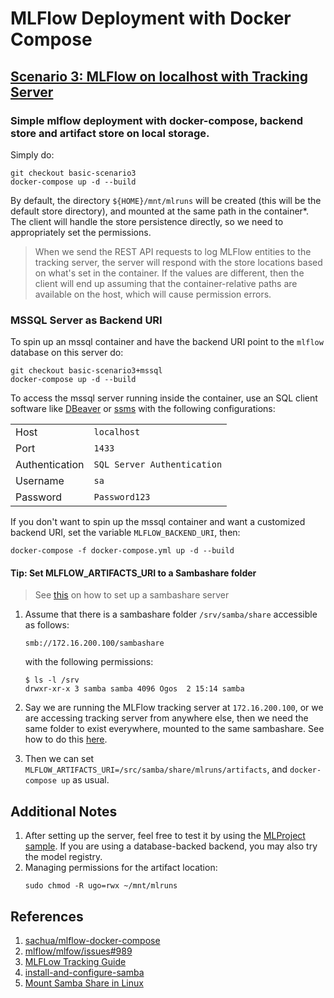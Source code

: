 # MLFlow Deployment with Docker Compose

## [Scenario 3: MLFlow on localhost with Tracking Server](https://www.mlflow.org/docs/latest/tracking.html#scenario-3-mlflow-on-localhost-with-tracking-server)

### Simple mlflow deployment with docker-compose, backend store and artifact store on local storage.

Simply do:

```
git checkout basic-scenario3
docker-compose up -d --build
```

By default, the directory `${HOME}/mnt/mlruns` will be created (this will be the default store directory),
and mounted at the same path in the container*. The client will handle the store persistence directly, so we
need to appropriately set the permissions.

> When we send the REST API requests to log MLFlow entities to the tracking server,
> the server will respond with the store locations based on what's set in the container. If the values
> are different, then the client will end up assuming that the container-relative paths are available
> on the host, which will cause permission errors.

### MSSQL Server as Backend URI

To spin up an mssql container and have the backend URI point to the `mlflow` database on this server do:

```
git checkout basic-scenario3+mssql
docker-compose up -d --build
```

To access the mssql server running inside the container, use an SQL client software like [DBeaver](https://dbeaver.io/)
or [ssms](https://learn.microsoft.com/en-us/sql/ssms/download-sql-server-management-studio-ssms?view=sql-server-ver16)
with the following configurations:

|||
|-|-|
|Host|`localhost`|
|Port|`1433`|
|Authentication|`SQL Server Authentication`|
|Username|`sa`|
|Password|`Password123`|

If you don't want to spin up the mssql container and want a customized backend URI, set the variable `MLFLOW_BACKEND_URI`, then:

```
docker-compose -f docker-compose.yml up -d --build 
```

#### Tip: Set MLFLOW_ARTIFACTS_URI to a Sambashare folder

> See [this](https://ubuntu.com/tutorials/install-and-configure-samba#1-overview)
> on how to set up a sambashare server

1. Assume that there is a sambashare folder `/srv/samba/share` accessible as follows:
    ```
    smb://172.16.200.100/sambashare
    ```
    with the following permissions:
    ```
    $ ls -l /srv
    drwxr-xr-x 3 samba samba 4096 Ogos  2 15:14 samba  
    ```
2. Say we are running the MLFlow tracking server at `172.16.200.100`, or we are accessing
   tracking server from anywhere else, then we need the same folder to exist everywhere,
   mounted to the same sambashare. See how to do this [here](https://chrisrmiller.com/mount-samba-share-in-ubuntu/).

3. Then we can set `MLFLOW_ARTIFACTS_URI=/src/samba/share/mlruns/artifacts`, and `docker-compose up` as usual.


## Additional Notes

1. After setting up the server, feel free to test it by using the [MLProject sample](mlproject-sample). If you are using
a database-backed backend, you may also try the model registry.
2. Managing permissions for the artifact location:
    ```
    sudo chmod -R ugo=rwx ~/mnt/mlruns
    ```

## References

1. [sachua/mlflow-docker-compose](https://github.com/sachua/mlflow-docker-compose)
2. [mlflow/mlfow/issues#989](https://github.com/mlflow/mlflow/issues/989#issuecomment-473491268)
3. [MLFLow Tracking Guide](https://www.mlflow.org/docs/latest/tracking.html#storage)
4. [install-and-configure-samba](https://ubuntu.com/tutorials/install-and-configure-samba#1-overview)
5. [Mount Samba Share in Linux](https://chrisrmiller.com/mount-samba-share-in-ubuntu/)
